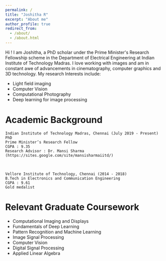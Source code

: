 ```yaml
---
permalink: /
title: "Joshitha R"
excerpt: "About me"
author_profile: true
redirect_from: 
  - /about/
  - /about.html
---
```


Hi ! I am Joshitha, a PhD scholar under the Prime Minister's Research Fellowship scheme in the Department of Electrical Engineering at Indian Institute of Technology Madras. I love working with images and am in constant awe of advancements in cinematography, computer graphics and 3D technology. My research Interests include:
- Light field imaging
- Computer Vision
- Computational Photography
- Deep learning for image processing

Academic Background
======

    Indian Institute of Technology Madras, Chennai (July 2019 - Present)
    PhD
    Prime Minister’s Research Fellow
    CGPA : 9.35
    Research Advisor : Dr. Mansi Sharma (https://sites.google.com/site/mansisharmaiitd/)

<br>

    Vellore Institute of Technology, Chennai (2014 - 2018)
    B.Tech in Electronics and Communication Engineering
    CGPA : 9.61
    Gold medalist

Relevant Graduate Coursework
======
- Computational Imaging and Displays
- Fundamentals of Deep Learning
- Pattern Recognition and Machine Learning
- Image Signal Processing
- Computer Vision
- Digital Signal Processing
- Applied Linear Algebra
